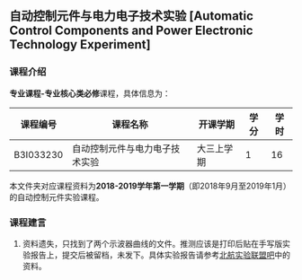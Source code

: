 ## 自动控制元件与电力电子技术实验 [Automatic Control Components and Power Electronic Technology Experiment]

### 课程介绍

**专业课程-专业核心类必修**课程，具体信息为：

| 课程编号 | 课程名称 | 开课学期 | 学分 | 学时 |
| --- | --- | --- | --- | --- |
| B3I033230 | 自动控制元件与电力电子技术实验 | 大三上学期 | 1 | 16 |

本文件夹对应课程资料为**2018-2019学年第一学期**（即2018年9月至2019年1月）的自动控制元件实验课程。

### 课程建言

1. 资料遗失，只找到了两个示波器曲线的文件。推测应该是打印后贴在手写版实验报告上，提交后被留档，未发下。具体实验报告请参考[北航实验联盟吧][1]中的资料。

[1]: https://jump2.bdimg.com/f?kw=%E5%8C%97%E8%88%AA%E5%AE%9E%E9%AA%8C%E8%81%94%E7%9B%9F&ie=utf-8

